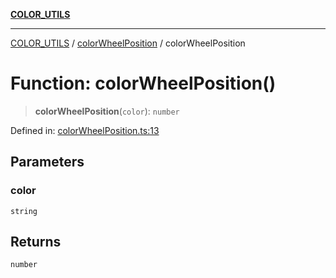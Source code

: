 [**COLOR_UTILS**](../../README.md)

***

[COLOR_UTILS](../../README.md) / [colorWheelPosition](../README.md) / colorWheelPosition

# Function: colorWheelPosition()

> **colorWheelPosition**(`color`): `number`

Defined in: [colorWheelPosition.ts:13](https://github.com/dailker/everyutil/blob/0ec5ce08552e5059ec58e2975404aeb74a6202b1/src/color/colorWheelPosition.ts#L13)

## Parameters

### color

`string`

## Returns

`number`
